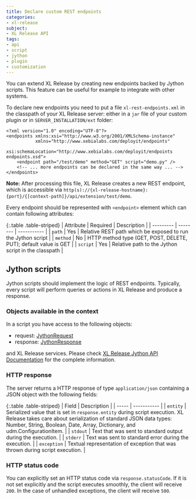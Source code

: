 ```yaml
---
title: Declare custom REST endpoints
categories:
- xl-release
subject:
- XL Release API
tags:
- api
- script
- jython
- plugin
- customization
---
```


You can extend XL Release by creating new endpoints backed by Jython scripts. This feature can be useful for example to integrate with other systems.

To declare new endpoints you need to put a file `xl-rest-endpoints.xml` in the classpath of your XL Release server: either in a `jar` file of your custom plugin or in `SERVER_INSTALLATION/ext` folder:

    <?xml version="1.0" encoding="UTF-8"?>
    <endpoints xmlns:xsi="http://www.w3.org/2001/XMLSchema-instance"
               xmlns="http://www.xebialabs.com/deployit/endpoints"
               xsi:schemaLocation="http://www.xebialabs.com/deployit/endpoints endpoints.xsd">
        <endpoint path="/test/demo" method="GET" script="demo.py" />
        <!-- ... more endpoints can be declared in the same way ... -->
    </endpoints>


**Note:** After processing this file, XL Release creates a new REST endpoint, which is accessible via `http(s)://{xl-release-hostname}:{port}/{[context-path]}/api/extension/test/demo`.

Every endpoint should be represented with `<endpoint>` element which can contain following attributes:

{:.table .table-striped}
| Attribute | Required | Description |
| --------- | -------- | ----------- |
| `path` | Yes | Relative REST path which be exposed to run the Jython script |
| `method` | No | HTTP method type (GET, POST, DELETE, PUT); default value is GET |
| `script` | Yes | Relative path to the Jython script in the classpath |

## Jython scripts

Jython scripts should implement the logic of REST endpoints. Typically, every script will perform queries or actions in XL Release and produce a response.

### Objects available in the context

In a script you have access to the following objects:

* request: <a href="/jython-docs/#!/xl-deploy/4.5.x/service/com.xebialabs.xlplatform.endpoints.JythonRequest">JythonRequest</a>
* response: <a href="https://docs.xebialabs.com/jython-docs/#!/xl-deploy/4.5.x/service/com.xebialabs.xlplatform.endpoints.JythonResponse">JythonResponse</a>

and XL Release services. Please check <a href="/jython-docs/#!/xl-release/4.6.x/">XL Release Jython API Documentation</a> for the complete information.

### HTTP response

The server returns a HTTP response of type `application/json` containing a JSON object with the following fields:

{:.table .table-striped}
| Field | Description |
| ----- | ----------- |
| `entity` | Serialized value that is set in <code>response.entity</code> during script execution. XL Release takes care about serialization of standard JSON data types: Number, String, Boolean, Date, Array, Dictionary, and udm.ConfigurationItem. |
| `stdout` | Text that was sent to standard output during the execution. |
| `stderr` | Text was sent to standard error during the execution. |
| `exception` | Textual representation of exception that was thrown during script execution. |

### HTTP status code

You can explicitly set an HTTP status code via `response.statusCode`. If it is not set explicitly and the script executes smoothly, the client will receive `200`. In the case of unhandled exceptions, the client will receive `500`.
